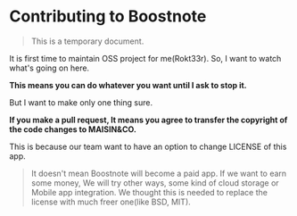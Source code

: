 # Contributing to Boostnote

> This is a temporary document.

It is first time to maintain OSS project for me(Rokt33r). So, I want to watch what's going on here.

**This means you can do whatever you want until I ask to stop it.**

But I want to make only one thing sure.

**If you make a pull request, It means you agree to transfer the copyright of the code changes to MAISIN&CO.**

This is because our team want to have an option to change LICENSE of this app.
> It doesn't mean Boostnote will become a paid app. If we want to earn some money, We will try other ways, some kind of cloud storage or Mobile app integration.
> We thought this is needed to replace the license with much freer one(like BSD, MIT).

